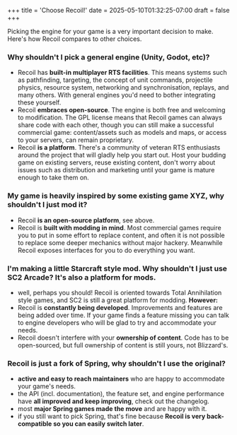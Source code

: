 +++
title = 'Choose Recoil!'
date = 2025-05-10T01:32:25-07:00
draft = false
+++

Picking the engine for your game is a very important decision to make.
Here's how Recoil compares to other choices.

### Why shouldn't I pick a general engine (Unity, Godot, etc)?
 * Recoil has **built-in multiplayer RTS facilities**.
This means systems such as pathfinding, targeting, the concept of unit commands, projectile physics, resource system, networking and synchronisation, replays, and many others.
With general engines you'd need to bother integrating these yourself.
 * Recoil **embraces open-source**.
The engine is both free and welcoming to modification.
The GPL license means that Recoil games can always share code with each other, though you can still make a successful commercial game: content/assets such as models and maps, or access to your servers, can remain proprietary.
 * Recoil **is a platform**.
There's a community of veteran RTS enthusiasts around the project that will gladly help you start out.
Host your budding game on existing servers, reuse existing content, don't worry about issues such as distribution and marketing until your game is mature enough to take them on.

### My game is heavily inspired by some existing game XYZ, why shouldn't I just mod it?
 * Recoil **is an open-source platform**, see above.
 * Recoil is **built with modding in mind**.
Most commercial games require you to put in some effort to replace content, and often it is not possible to replace some deeper mechanics without major hackery.
Meanwhile Recoil exposes interfaces for you to do everything you want.

### I'm making a little Starcraft style mod. Why shouldn't I just use SC2 Arcade? It's also a platform for mods.
 * well, perhaps you should! Recoil is oriented towards Total Annihilation style games, and SC2 is still a great platform for modding. **However:**
 * Recoil is **constantly being developed**.
Improvements and features are being added over time.
If your game finds a feature missing you can talk to engine developers who will be glad to try and accommodate your needs.
 * Recoil doesn't interfere with your **ownership of content**.
Code has to be open-sourced, but full ownership of content is still yours, not Blizzard's.

### Recoil is just a fork of Spring, why shouldn't I use the original?
 * **active and easy to reach maintainers** who are happy to accommodate your game's needs.
 * the API (incl. documentation), the feature set, and engine performance have **all improved and keep improving**, check out the changelog.
 * most **major Spring games made the move** and are happy with it.
 * if you still want to pick Spring, that's fine because **Recoil is very back-compatible so you can easily switch later**.
